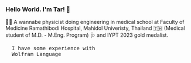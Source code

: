 ### Hello World. I'm Tar! 👋

🌱✨ A wannabe physicist doing engineering in medical school at Faculty of Medicine Ramathibodi Hospital, Mahidol Univeristy, Thailand 🇹🇭 (Medical student of M.D. - M.Eng. Program) 🩺 and IYPT 2023 gold medalist. 
<pre>
  I have some experience with 
  Wolfram Language 
</pre>


<!--
**Taruniro/Taruniro** is a ✨ _special_ ✨ repository because its `README.md` (this file) appears on your GitHub profile.

Here are some ideas to get you started:

- 🔭 I’m currently working on ...
- 🌱 I’m currently learning ...
- 👯 I’m looking to collaborate on ...
- 🤔 I’m looking for help with ...
- 💬 Ask me about ...
- 📫 How to reach me: ...
- 😄 Pronouns: ...
- ⚡ Fun fact: ...
-->

